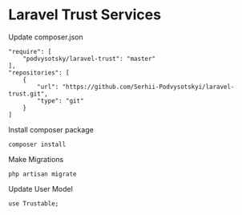 # Laravel Trust Services

Update composer.json

    "require": [
        "podvysotsky/laravel-trust": "master"
    ],
    "repositories": [
        {
            "url": "https://github.com/Serhii-Podvysotskyi/laravel-trust.git",
            "type": "git"
        }
    ]

Install composer package

    composer install


Make Migrations

    php artisan migrate

Update User Model

    use Trustable;
